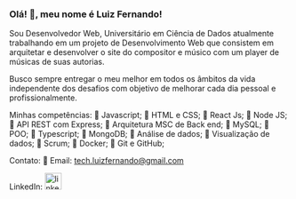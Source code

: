 ### Olá! 👋, meu nome é Luiz Fernando!

Sou Desenvolvedor Web, Universitário em Ciência de Dados atualmente trabalhando em um projeto de Desenvolvimento Web que consistem em arquitetar e desenvolver o site do compositor e músico com um player de músicas de suas autorias.

Busco sempre entregar o meu melhor em todos os âmbitos da vida independente dos desafios com objetivo de melhorar cada dia pessoal e profissionalmente.

Minhas competências:
🔹 Javascript;
🔹 HTML e CSS;
🔹 React Js;
🔹 Node JS;
🔹 API REST com Express;
🔹 Arquitetura MSC de Back end;
🔹 MySQL;
🔹 POO;
🔹 Typescript;
🔹 MongoDB;
🔹 Análise de dados;
🔹 Visualização de dados;
🔹 Scrum;
🔹 Docker;
🔹 Git e GitHub;

Contato:
🔸 Email: tech.luizfernando@gmail.com


LinkedIn: 
[<img src='https://cdn.icon-icons.com/icons2/99/PNG/512/linkedin_socialnetwork_17441.png' alt='linkedin' height='30'>](https://www.linkedin.com/in/nandorodrigues/)
